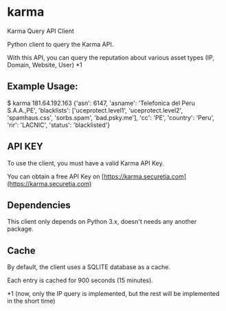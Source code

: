 # karma
Karma Query API Client

Python client to query the Karma API.

With this API, you can query the reputation about various asset types (IP, Domain, Website, User) *1

## Example Usage:

$ karma 181.64.192.163
{'asn': 6147,
 'asname': 'Telefonica del Peru S.A.A.,PE',
 'blacklists': ['uceprotect.level1',
                'uceprotect.level2',
                'spamhaus.css',
                'sorbs.spam',
                'bad.psky.me'],
 'cc': 'PE',
 'country': 'Peru',
 'rir': 'LACNIC',
 'status': 'blacklisted'}

## API KEY

To use the client, you must have a valid Karma API Key.

You can obtain a free API Key on [https://karma.securetia.com](https://karma.securetia.com)

## Dependencies

This client only depends on Python 3.x, doesn't needs any another package.

## Cache

By default, the client uses a SQLITE database as a cache.

Each entry is cached for 900 seconds (15 minutes).

*1 (now, only the IP query is implemented, but the rest will be implemented in the short time)
